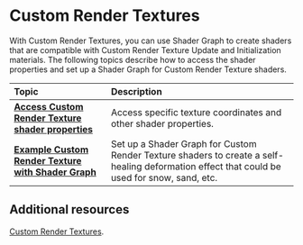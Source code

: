 # Custom Render Textures

With Custom Render Textures, you can use Shader Graph to create shaders that are compatible with Custom Render Texture Update and Initialization materials. The following topics describe how to access the shader properties and set up a Shader Graph for Custom Render Texture shaders.

| **Topic**                       | **Description**                  |
| :------------------------------ | :------------------------------- |
| **[Access Custom Render Texture shader properties](Custom-Render-Texture-Accessing.md)** | Access specific texture coordinates and other shader properties. |
| **[Example Custom Render Texture with Shader Graph](Custom-Render-Texture-Example.md)** | Set up a Shader Graph for Custom Render Texture shaders to create a self-healing deformation effect that could be used for snow, sand, etc. |

## Additional resources
[Custom Render Textures](https://docs.unity3d.com/Manual/class-CustomRenderTexture.html).

